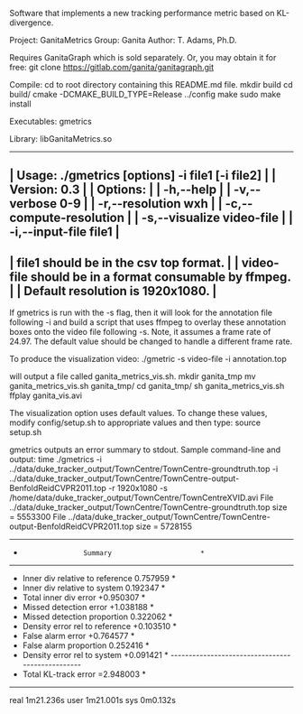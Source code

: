Software that implements a new tracking performance metric based on KL-divergence. 

Project: GanitaMetrics Group: Ganita Author: T. Adams, Ph.D.

Requires GanitaGraph which is sold separately. Or, you may obtain it for free: git clone https://gitlab.com/ganita/ganitagraph.git

Compile: cd to root directory containing this README.md file. 
mkdir build 
cd build/ 
cmake -DCMAKE_BUILD_TYPE=Release ../config 
make 
sudo make install

Executables: gmetrics

Library: libGanitaMetrics.so

----------------------------------------------------------
| Usage: ./gmetrics [options] -i file1 [-i file2]        |
| Version: 0.3                                           |
| Options:                                               |
| -h,--help                                              |
| -v,--verbose               0-9                         |
| -r,--resolution            wxh                         |
| -c,--compute-resolution                                |
| -s,--visualize             video-file                  |
| -i,--input-file            file1                       |
----------------------------------------------------------
| file1 should be in the csv top format.                 |
| video-file should be in a format consumable by ffmpeg. |
| Default resolution is 1920x1080.                       |
----------------------------------------------------------

If gmetrics is run with the -s flag, then it will look 
for the annotation file following -i and build a script 
that uses ffmpeg to overlay these annotation boxes 
onto the video file following -s. 
Note, it assumes a frame rate of 24.97. 
The default value should be changed to handle a different 
frame rate. 

To produce the visualization video:
./gmetric -s video-file -i annotation.top 

will output a file called ganita_metrics_vis.sh. 
mkdir ganita_tmp
mv ganita_metrics_vis.sh ganita_tmp/
cd ganita_tmp/
sh ganita_metrics_vis.sh
ffplay ganita_vis.avi

The visualization option uses default values. 
To change these values, modify config/setup.sh 
to appropriate values and then type:
source setup.sh

gmetrics outputs an error summary to stdout. 
Sample command-line and output:
time ./gmetrics -i ../data/duke_tracker_output/TownCentre/TownCentre-groundtruth.top -i ../data/duke_tracker_output/TownCentre/TownCentre-output-BenfoldReidCVPR2011.top -r 1920x1080 -s /home/data/duke_tracker_output/TownCentre/TownCentreXVID.avi
File ../data/duke_tracker_output/TownCentre/TownCentre-groundtruth.top size = 5553300
File ../data/duke_tracker_output/TownCentre/TownCentre-output-BenfoldReidCVPR2011.top size = 5728155
***************************************************
*                    Summary                      *
***************************************************
* Inner div relative to reference 	 0.757959 *
* Inner div relative to system    	 0.192347 *
* Total inner div error           	+0.950307 *
* Missed detection error          	+1.038188 *
* Missed detection proportion     	 0.322062 *
* Density error rel to reference  	+0.103510 *
* False alarm error               	+0.764577 *
* False alarm proportion          	 0.252416 *
* Density error rel to system     	+0.091421 *
*-------------------------------------------------*
* Total KL-track error            	=2.948003 *
***************************************************

real	1m21.236s
user	1m21.001s
sys	0m0.132s

